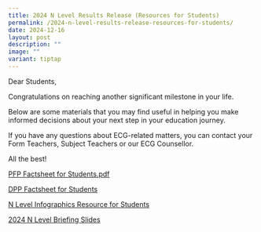 ```yaml
---
title: 2024 N Level Results Release (Resources for Students)
permalink: /2024-n-level-results-release-resources-for-students/
date: 2024-12-16
layout: post
description: ""
image: ""
variant: tiptap
---
```

<p>Dear Students,</p>
<p>Congratulations on reaching another significant milestone in your life.</p>
<p>Below are some materials that you may find useful in helping you make
informed decisions about your next step in your education journey.</p>
<p>If you have any questions about ECG-related matters, you can contact your
Form Teachers, Subject Teachers or our ECG Counsellor.</p>
<p>All the best!</p>
<p><a href="/files/N Level/4__PFP_Factsheet_for_Students.pdf" rel="noopener nofollow" target="_blank">PFP Factsheet for Students.pdf</a>
</p>
<p><a href="/files/N Level/3__DPP_Factsheet_for_Students.pdf" rel="noopener nofollow" target="_blank">DPP Factsheet for Students</a>
</p>
<p><a href="/files/N Level/2__N_Level_Infographics_Resource_for_Students.pdf" rel="noopener nofollow" target="_blank">N Level Infographics Resource for Students</a>
</p>
<p><a href="/files/N Level/1__2024_N_Level_Briefing_Slides_161224.pdf" rel="noopener nofollow" target="_blank">2024 N Level Briefing Slides</a>
</p>